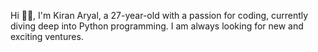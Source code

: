 Hi 🙋‍♂️,
I'm Kiran Aryal, a 27-year-old with a passion for coding, currently diving deep into Python programming. I am always looking for new and exciting ventures.
